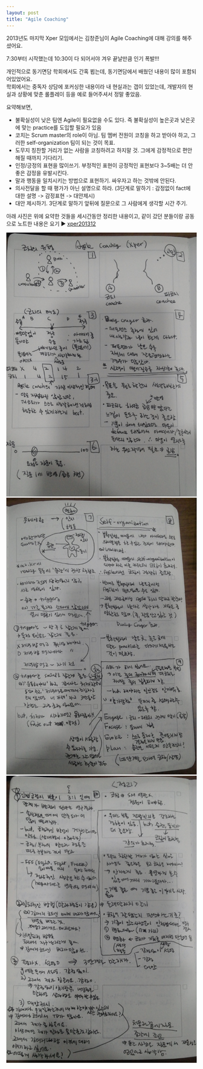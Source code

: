 ```yaml
---
layout: post
title: "Agile Coaching"
---
```


2013년도 마지막 Xper 모임에서는 김창준님이 Agile Coaching에 대해 강의를 해주셨어요.  

7:30부터 시작했는데 10:30이 다 되어서야 겨우 끝날만큼 인기 폭발!!!  

개인적으로 동기면담 학회에서도 간혹 뵙는데, 동기면담에서 배웠던 내용이 많이 포함되어있었어요.  
학회에서는 중독자 상담에 포커싱한 내용이라 내 현실과는 갭이 있었는데, 개발자의 현실과 상황에 맞춘 롤플레이 등을 예로 들어주셔서 정말 좋았음.  

요약해보면,  

* 불확실성이 낮은 팀엔 Agile이 필요없을 수도 있다. 즉 불확실성이 높은곳과 낮은곳에 맞는 practice를 도입할 필요가 있음  
* 코치는 Scrum master의 role이 아님. 팀 멤버 전원이 코칭을 하고 받아야 하고, 그러한 self-organization 팀이 되는 것이 목표.  
* 도무지 칭찬할 거리가 없는 사람을 코칭하려고 하지말 것. 그에게 감정적으로 편안해질 때까지 기다리기.  
* 인정/긍정의 표현을 많이쓰기. 부정적인 표현이 긍정적인 표현보다 3~5배는 더 안좋은 감정을 유발시킨다.  
* 말과 행동을 일치시키는 방법으로 표현하기. 싸우자고 하는 것밖에 안된다.  
* 의사전달을 할 때 평가가 아닌 설명으로 하라. (3단계로 말하기 : 감정없이 fact에 대한 설명 -> 감정표현 -> 대안제시)  
* 대안 제시하기. 3단계로 말하기 앞뒤에 질문으로 그 사람에게 생각할 시간 주기.  
  
  
아래 사진은 위에 요약한 것들을 세시간동안 정리한 내용이고, 같이 갔던 분들이랑 공동으로 노트한 내용은 요기 ▶ [xper201312](http://j.mp/xper201312)  
  
  
<img class="alignnone size-full wp-image-58" src="https://raw.githubusercontent.com/midaeng/articles/gh-pages/images/blog/agile_coaching_01.png"/>  

<img class="alignnone size-full wp-image-58" src="https://raw.githubusercontent.com/midaeng/articles/gh-pages/images/blog/agile_coaching_02.png"/>  

<img class="alignnone size-full wp-image-58" src="https://raw.githubusercontent.com/midaeng/articles/gh-pages/images/blog/agile_coaching_03.png"/>  
